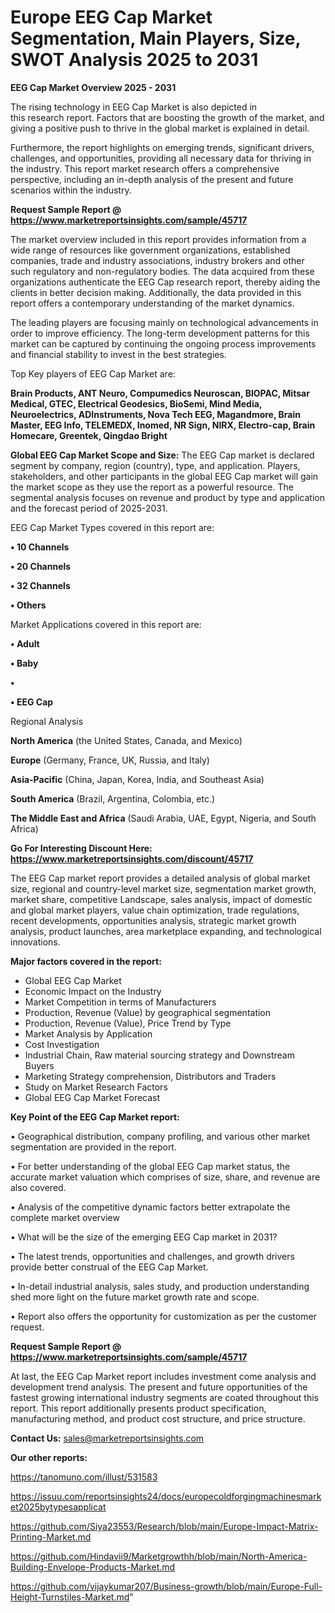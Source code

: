 # Europe EEG Cap Market Segmentation, Main Players, Size, SWOT Analysis 2025 to 2031

<Strong> EEG Cap Market Overview 2025 - 2031</strong>

The rising technology in EEG Cap Market is also depicted in this research report. Factors that are boosting the growth of the market, and giving a positive push to thrive in the global market is explained in detail.

Furthermore, the report highlights on emerging trends, significant drivers, challenges, and opportunities, providing all necessary data for thriving in the industry. This report market research offers a comprehensive perspective, including an in-depth analysis of the present and future scenarios within the industry.

<strong>Request Sample Report @ <a href=https://www.marketreportsinsights.com/sample/45717>https://www.marketreportsinsights.com/sample/45717</a></strong>

The market overview included in this report provides information from a wide range of resources like government organizations, established companies, trade and industry associations, industry brokers and other such regulatory and non-regulatory bodies. The data acquired from these organizations authenticate the EEG Cap research report, thereby aiding the clients in better decision making. Additionally, the data provided in this report offers a contemporary understanding of the market dynamics.

The leading players are focusing mainly on technological advancements in order to improve efficiency. The long-term development patterns for this market can be captured by continuing the ongoing process improvements and financial stability to invest in the best strategies.

Top Key players of EEG Cap Market are:

<strong>Brain Products, ANT Neuro, Compumedics Neuroscan, BIOPAC, Mitsar Medical, GTEC, Electrical Geodesics, BioSemi, Mind Media, Neuroelectrics, ADInstruments, Nova Tech EEG, Magandmore, Brain Master, EEG Info, TELEMEDX, Inomed, NR Sign, NIRX, Electro-cap, Brain Homecare, Greentek, Qingdao Bright</strong>

<strong><b>Global EEG Cap Market Scope and Size:</b></strong>
The EEG Cap market is declared segment by company, region (country), type, and application. Players, stakeholders, and other participants in the global EEG Cap market will gain the market scope as they use the report as a powerful resource. The segmental analysis focuses on revenue and product by type and application and the forecast period of 2025-2031.

EEG Cap Market Types covered in this report are:

<strong>•  10 Channels

•  20 Channels

•  32 Channels

•  Others</strong>

Market Applications covered in this report are:

<strong>•  Adult

•  Baby

•  

•  EEG Cap</strong> 

Regional Analysis

<strong>North America</strong> (the United States, Canada, and Mexico)

<strong>Europe</strong> (Germany, France, UK, Russia, and Italy)

<strong>Asia-Pacific</strong> (China, Japan, Korea, India, and Southeast Asia)

<strong>South America</strong> (Brazil, Argentina, Colombia, etc.)

<strong>The Middle East and Africa</strong> (Saudi Arabia, UAE, Egypt, Nigeria, and South Africa)

<strong>Go For Interesting Discount Here: <a href=https://www.marketreportsinsights.com/discount/45717>https://www.marketreportsinsights.com/discount/45717</a></strong>

The EEG Cap market report provides a detailed analysis of global market size, regional and country-level market size, segmentation market growth, market share, competitive Landscape, sales analysis, impact of domestic and global market players, value chain optimization, trade regulations, recent developments, opportunities analysis, strategic market growth analysis, product launches, area marketplace expanding, and technological innovations.

<strong><b>Major factors covered in the report:</b></strong>
<ul>
  <li>Global EEG Cap Market </li>
  <li>Economic Impact on the Industry</li>
  <li>Market Competition in terms of Manufacturers</li>
  <li>Production, Revenue (Value) by geographical segmentation</li>
  <li>Production, Revenue (Value), Price Trend by Type</li>
  <li>Market Analysis by Application</li>
  <li>Cost Investigation</li>
  <li>Industrial Chain, Raw material sourcing strategy and Downstream Buyers</li>
  <li>Marketing Strategy comprehension, Distributors and Traders</li>
  <li>Study on Market Research Factors</li>
  <li>Global EEG Cap Market Forecast</li>
</ul>

<strong><b>Key Point of the EEG Cap Market report:</b></strong>

• Geographical distribution, company profiling, and various other market segmentation are provided in the report.

• For better understanding of the global EEG Cap market status, the accurate market valuation which comprises of size, share, and revenue are also covered.

• Analysis of the competitive dynamic factors better extrapolate the complete market overview

• What will be the size of the emerging EEG Cap market in 2031?

• The latest trends, opportunities and challenges, and growth drivers provide better construal of the EEG Cap Market.

• In-detail industrial analysis, sales study, and production understanding shed more light on the future market growth rate and scope.

• Report also offers the opportunity for customization as per the customer request.

<strong>Request Sample Report @ <a href=https://www.marketreportsinsights.com/sample/45717>https://www.marketreportsinsights.com/sample/45717</a></strong>

At last, the EEG Cap Market report includes investment come analysis and development trend analysis. The present and future opportunities of the fastest growing international industry segments are coated throughout this report. This report additionally presents product specification, manufacturing method, and product cost structure, and price structure.

<strong>Contact Us:</strong>
sales@marketreportsinsights.com

<strong>Our other reports:</strong>

<a href=https://tanomuno.com/illust/531583>https://tanomuno.com/illust/531583</a>

<a href=https://issuu.com/reportsinsights24/docs/europecoldforgingmachinesmarket2025bytypesapplicat>https://issuu.com/reportsinsights24/docs/europecoldforgingmachinesmarket2025bytypesapplicat</a>

<a href=https://github.com/Siya23553/Research/blob/main/Europe-Impact-Matrix-Printing-Market.md>https://github.com/Siya23553/Research/blob/main/Europe-Impact-Matrix-Printing-Market.md</a>

<a href=https://github.com/Hindavii9/Marketgrowthh/blob/main/North-America-Building-Envelope-Products-Market.md>https://github.com/Hindavii9/Marketgrowthh/blob/main/North-America-Building-Envelope-Products-Market.md</a>

<a href=https://github.com/vijaykumar207/Business-growth/blob/main/Europe-Full-Height-Turnstiles-Market.md>https://github.com/vijaykumar207/Business-growth/blob/main/Europe-Full-Height-Turnstiles-Market.md</a>"
